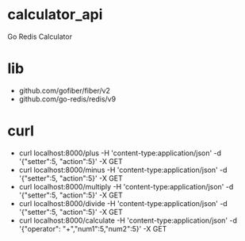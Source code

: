 # calculator_api
Go Redis Calculator

# lib
- github.com/gofiber/fiber/v2
- github.com/go-redis/redis/v9

# curl
- curl localhost:8000/plus -H 'content-type:application/json' -d '{"setter":5, "action":5}' -X GET
- curl localhost:8000/minus -H 'content-type:application/json' -d '{"setter":5, "action":5}' -X GET
- curl localhost:8000/multiply -H 'content-type:application/json' -d '{"setter":5, "action":5}' -X GET
- curl localhost:8000/divide -H 'content-type:application/json' -d '{"setter":5, "action":5}' -X GET
- curl localhost:8000/calculate -H 'content-type:application/json' -d '{"operator": "+","num1":5,"num2":5}' -X GET